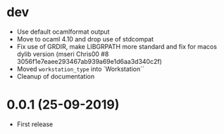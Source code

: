 # dev

- Use default ocamlformat output
- Move to ocaml 4.10 and drop use of stdcompat
- Fix use of GRDIR, make LIBGRPATH more standard and fix for macos dylib version (mseri Chris00 #8 3056f1e7eaee293467ab939a69e1d6aa3d340c2f)
- Moved `workstation_type` into `Workstation``
- Cleanup of documentation

# 0.0.1 (25-09-2019)
- First release

